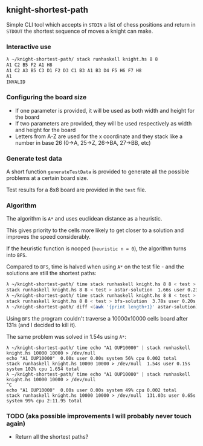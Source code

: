 ## knight-shortest-path
Simple CLI tool which accepts in `STDIN` a list of chess positions and return in `STDOUT` the shortest sequence of moves a knight can make.

### Interactive use
```bash
λ ~/knight-shortest-path/ stack runhaskell knight.hs 8 8                        
A1 C2 B5 F2 A1 H8
A1 C2 A3 B5 C3 D1 F2 D3 C1 B3 A1 B3 D4 F5 H6 F7 H8
A1
INVALID
```

### Configuring the board size
 - If one parameter is provided, it will be used as both width and height for the board
 - If two parameters are provided, they will be used respectively as width and height for the board
 - Letters from A-Z are used for the x coordinate and they stack like a number in base 26 (0->A, 25->Z, 26->BA, 27->BB, etc)

### Generate test data
A short function `generateTestData` is provided to generate all the possible problems at a certain board size.

Test results for a 8x8 board are provided in the `test` file.

### Algorithm
The algorithm is `A*` and uses euclidean distance as a heuristic.

This gives priority to the cells more likely to get closer to a solution and improves the speed considerably.

If the heuristic function is nooped (`heuristic n = 0`), the algorithm turns into `BFS`.

Compared to `BFS`, time is halved when using `A*` on the test file - and the solutions are still the shortest paths:
```bash
λ ~/knight-shortest-path/ time stack runhaskell knight.hs 8 8 < test > astar-solution 
stack runhaskell knight.hs 8 8 < test > astar-solution  1.66s user 0.23s system 102% cpu 1.833 total
λ ~/knight-shortest-path/ time stack runhaskell knight.hs 8 8 < test > bfs-solution
stack runhaskell knight.hs 8 8 < test > bfs-solution  3.78s user 0.20s system 101% cpu 3.935 total
λ ~/knight-shortest-path/ diff <(awk '{print length+1}' astar-solution) <(awk '{print length+1}' bfs-solution)
```

Using `BFS` the program couldn't traverse a 10000x10000 cells board after 131s (and I decided to kill it).

The same problem was solved in 1.54s using `A*`:
```
λ ~/knight-shortest-path/ time echo "A1 OUP10000" | stack runhaskell knight.hs 10000 10000 > /dev/null
echo "A1 OUP10000"  0.00s user 0.00s system 56% cpu 0.002 total
stack runhaskell knight.hs 10000 10000 > /dev/null  1.54s user 0.15s system 102% cpu 1.654 total
λ ~/knight-shortest-path/ time echo "A1 OUP10000" | stack runhaskell knight.hs 10000 10000 > /dev/null
^C
echo "A1 OUP10000"  0.00s user 0.00s system 49% cpu 0.002 total
stack runhaskell knight.hs 10000 10000 > /dev/null  131.03s user 0.65s system 99% cpu 2:11.95 total
```

### TODO (aka possible improvements I will probably never touch again)
 - Return all the shortest paths?